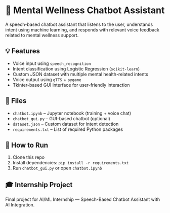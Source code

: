 # 🧘 Mental Wellness Chatbot Assistant

A speech-based chatbot assistant that listens to the user, understands intent using machine learning, and responds with relevant voice feedback related to mental wellness support.

## 💡 Features
- Voice input using `speech_recognition`
- Intent classification using Logistic Regression (`scikit-learn`)
- Custom JSON dataset with multiple mental health-related intents
- Voice output using `gTTS` + `pygame`
- Tkinter-based GUI interface for user-friendly interaction

## 📂 Files
- `chatbot.ipynb` – Jupyter notebook (training + voice chat)
- `chatbot_gui.py` – GUI-based chatbot (optional)
- `dataset.json` – Custom dataset for intent detection
- `requirements.txt` – List of required Python packages

## 🚀 How to Run
1. Clone this repo
2. Install dependencies: `pip install -r requirements.txt`
3. Run `chatbot_gui.py` or open `chatbot.ipynb`

## 🎓 Internship Project
Final project for AI/ML Internship — Speech-Based Chatbot Assistant with AI Integration.


